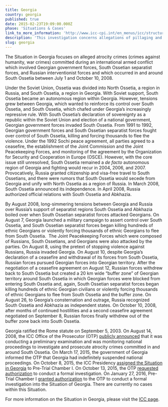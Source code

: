 ```yaml
---
title: Georgia
country: georgia
published: true
date: 2015-02-23T19:09:00.000Z
phase: 'Situations & Cases'
link_to_more_information: 'http://www.icc-cpi.int/en_menus/icc/structure%20of%20the%20court/office%20of%20the%20prosecutor/comm%20and%20ref/pe-ongoing/georgia/Pages/georgia.aspx'
description: 'This investigation concerns allegations of pillaging and damage to civilian property resulting from the armed conflict between South Ossetian forces backed by Russia and the Georgian Army. The ICC has a formal investigation opened in Georgia. '
slug: georgia
---
```



The Situation in Georgia focuses on alleged atrocity crimes (crimes against humanity, war crimes) committed during an international armed conflict which involved Georgian government forces, South Ossetian separatist forces, and Russian interventionist forces and which occurred in and around South Ossetia between July 1 and October 10, 2008.&nbsp;

Under the Soviet Union, Ossetia was divided into North Ossetia, a region in Russia, and South Ossetia, a region in Georgia. With Soviet support, South Ossetia became an autonomous region within Georgia. However, tensions grew between Georgia, which wanted to reinforce its control over South Ossetia, and South Ossetia, which chafed under Georgia’s increasingly repressive rule. With South Ossetia’s declaration of sovereignty as a republic within the Soviet Union and election of a national government, Georgian government forces invaded South Ossetia. From 1991 to 1992, Georgian government forces and South Ossetian separatist forces fought over control of South Ossetia, killing and forcing thousands to flee the violence. Under the 1992 Sochi peace agreement, all parties agreed to a ceasefire, the establishment of the Joint Commission and the Joint Peacekeeping Forces, and monitoring of the agreement by the Organization for Security and Cooperation in Europe (OSCE). However, with the core issue still unresolved, South Ossetia remained a *de facto* autonomous region of Georgia and fighting would recur in 2004, 2006, and 2007. Provocatively, Russia granted citizenship and visa-free travel to South Ossetians, and there were rumors that South Ossetia would secede from Georgia and unify with North Ossetia as a region of Russia. In March 2008, South Ossetia announced its independence. In April 2008, Russia authorized official relations with South Ossetia and Abkhazia.&nbsp;

By August 2008, long-simmering tensions between Georgia and Russia over Russia’s support of separatist regions South Ossetia and Abkhazia boiled over when South Ossetian separatist forces attacked Georgians. On August 7, Georgia launched a military campaign to assert control over South Ossetia, and South Ossetian separatist forces began killing hundreds of ethnic Georgians or violently forcing thousands of ethnic Georgians to flee from South Ossetia.&nbsp; The Joint Peacekeeping Forces which were composed of Russians, South Ossetians, and Georgians were also attacked by the parties. On August 8, using the pretext of stopping violence against Russians, Russia invaded Georgia. On August 10, despite Georgia’s declaration of a ceasefire and withdrawal of its forces from South Ossetia, Russian forces pursued Georgian forces into Georgian territory. After the negotiation of a ceasefire agreement on August 12, Russian forces withdrew back to South Ossetia but created a 20 km wide “buffer zone” of Georgian territory around South Ossetia in which Georgian forces were blocked from entering South Ossetia and, again, South Ossetian separatist forces began killing hundreds of ethnic Georgian civilians or violently forcing thousands of ethnic Georgians to flee from South Ossetia and the buffer zone. On August 26, to Georgia’s consternation and outrage, Russia recognized South Ossetia and Abkhazia as independent states. On October 10, 2008, after months of continued hostilities and a second ceasefire agreement negotiated on September 8, Russian forces finally withdrew out of the buffer zone back into South Ossetia.&nbsp; &nbsp; &nbsp;

Georgia ratified the Rome statute on September 5, 2003. On August 14, 2008, the ICC Office of the Prosecutor (OTP) [publicly announced](https://www.icc-cpi.int/iccdocs/otp/OTP-PE-rep-2015-Eng.pdf) that it was conducting a preliminary examination and was monitoring national proceedings to investigate and prosecute atrocity crimes committed in and around South Ossetia. On March 17, 2015, the government of Georgia informed the OTP that Georgia had indefinitely suspended national proceedings. On October 8, 2015, the ICC Presidency [assigned the Situation in Georgia](https://www.icc-cpi.int/Pages/item.aspx?name=pr1158) to Pre-Trial Chamber I. On October 13, 2015, the OTP [requested authorization](https://www.icc-cpi.int/Pages/item.aspx?name=pr1159) to conduct a formal investigation. On January 27, 2016, Pre-Trial Chamber I [granted authorization](https://www.icc-cpi.int/Pages/item.aspx?name=pr1183) to the OTP to conduct a formal investigation into the Situation of Georgia. There are currently no cases within this Situation.

For more information on the Situation in Georgia, please visit the [ICC page](https://www.icc-cpi.int/en_menus/icc/situations%20and%20cases/situations/ICC-01_15/Pages/default.aspx).